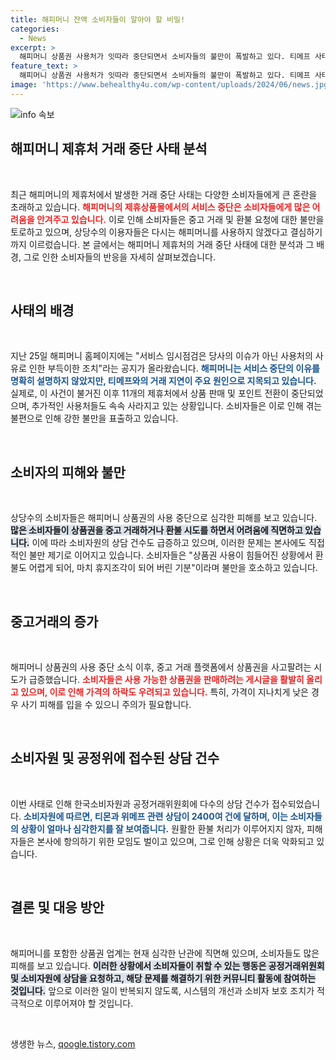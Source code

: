 ```yaml
---
title: 해피머니 잔액 소비자들이 알아야 할 비밀!
categories:
  - News
excerpt: >
  해피머니 상품권 사용처가 잇따라 중단되면서 소비자들의 불만이 폭발하고 있다. 티메프 사태의 여파로 환불조차 어려운 상황 속, 중고거래로 해결책을 찾는 이들이 급증하고 있다. 소비자들은 휴지조각이 된 상품권이라며 답답함을 토로하고 있다.
feature_text: >
  해피머니 상품권 사용처가 잇따라 중단되면서 소비자들의 불만이 폭발하고 있다. 티메프 사태의 여파로 환불조차 어려운 상황 속, 중고거래로 해결책을 찾는 이들이 급증하고 있다. 소비자들은 휴지조각이 된 상품권이라며 답답함을 토로하고 있다.
image: 'https://www.behealthy4u.com/wp-content/uploads/2024/06/news.jpg'
---
```


<p><img src="https://www.behealthy4u.com/wp-content/uploads/2024/06/news.jpg" alt="info 속보" /></p>

<h2 data-ke-size="size26">해피머니 제휴처 거래 중단 사태 분석</h2>

<p data-ke-size="size16">&nbsp;</p>

<p>최근 해피머니의 제휴처에서 발생한 거래 중단 사태는 다양한 소비자들에게 큰 혼란을 초래하고 있습니다. <b><span style="color: #ee2323;">해피머니의 제휴상품몰에서의 서비스 중단은 소비자들에게 많은 어려움을 안겨주고 있습니다.</span></b> 이로 인해 소비자들은 중고 거래 및 환불 요청에 대한 불만을 토로하고 있으며, 상당수의 이용자들은 다시는 해피머니를 사용하지 않겠다고 결심하기까지 이르렀습니다. 본 글에서는 해피머니 제휴처의 거래 중단 사태에 대한 분석과 그 배경, 그로 인한 소비자들의 반응을 자세히 살펴보겠습니다. </p>

<p data-ke-size="size16">&nbsp;</p>

<h2 data-ke-size="size26">사태의 배경</h2>

<p data-ke-size="size16">&nbsp;</p>

<p>지난 25일 해피머니 홈페이지에는 "서비스 임시점검은 당사의 이슈가 아닌 사용처의 사유로 인한 부득이한 조치"라는 공지가 올라왔습니다. <b><span style="color: #1a5490;">해피머니는 서비스 중단의 이유를 명확히 설명하지 않았지만, 티메프와의 거래 지연이 주요 원인으로 지목되고 있습니다.</span></b> 실제로, 이 사건이 불거진 이후 11개의 제휴처에서 상품 판매 및 포인트 전환이 중단되었으며, 추가적인 사용처들도 속속 사라지고 있는 상황입니다. 소비자들은 이로 인해 겪는 불편으로 인해 강한 불만을 표출하고 있습니다. </p>

<p data-ke-size="size16">&nbsp;</p>

<h2 data-ke-size="size26">소비자의 피해와 불만</h2>

<p data-ke-size="size16">&nbsp;</p>

<p>상당수의 소비자들은 해피머니 상품권의 사용 중단으로 심각한 피해를 보고 있습니다. <b><span style="background-color: #21538527;">많은 소비자들이 상품권을 중고 거래하거나 환불 시도를 하면서 어려움에 직면하고 있습니다.</span></b> 이에 따라 소비자원의 상담 건수도 급증하고 있으며, 이러한 문제는 본사에도 직접적인 불만 제기로 이어지고 있습니다. 소비자들은 "상품권 사용이 힘들어진 상황에서 환불도 어렵게 되어, 마치 휴지조각이 되어 버린 기분"이라며 불만을 호소하고 있습니다.</p>

<p data-ke-size="size16">&nbsp;</p>

<h2 data-ke-size="size26">중고거래의 증가</h2>

<p data-ke-size="size16">&nbsp;</p>

<p>해피머니 상품권의 사용 중단 소식 이후, 중고 거래 플랫폼에서 상품권을 사고팔려는 시도가 급증했습니다. <b><span style="color: #ee2323;">소비자들은 사용 가능한 상품권을 판매하려는 게시글을 활발히 올리고 있으며, 이로 인해 가격의 하락도 우려되고 있습니다.</span></b> 특히, 가격이 지나치게 낮은 경우 사기 피해를 입을 수 있으니 주의가 필요합니다. </p>

<p data-ke-size="size16">&nbsp;</p>

<h2 data-ke-size="size26">소비자원 및 공정위에 접수된 상담 건수</h2>

<p data-ke-size="size16">&nbsp;</p>

<p>이번 사태로 인해 한국소비자원과 공정거래위원회에 다수의 상담 건수가 접수되었습니다. <b><span style="color: #1a5490;">소비자원에 따르면, 티몬과 위메프 관련 상담이 2400여 건에 달하며, 이는 소비자들의 상황이 얼마나 심각한지를 잘 보여줍니다.</span></b> 원활한 환불 처리가 이루어지지 않자, 피해자들은 본사에 항의하기 위한 모임도 벌이고 있으며, 그로 인해 상황은 더욱 악화되고 있습니다.</p>

<p data-ke-size="size16">&nbsp;</p>

<h2 data-ke-size="size26">결론 및 대응 방안</h2>

<p data-ke-size="size16">&nbsp;</p>

<p>해피머니를 포함한 상품권 업계는 현재 심각한 난관에 직면해 있으며, 소비자들도 많은 피해를 보고 있습니다. <b><span style="background-color: #21538527;">이러한 상황에서 소비자들이 취할 수 있는 행동은 공정거래위원회 및 소비자원에 상담을 요청하고, 해당 문제를 해결하기 위한 커뮤니티 활동에 참여하는 것입니다.</span></b> 앞으로 이러한 일이 반복되지 않도록, 시스템의 개선과 소비자 보호 조치가 적극적으로 이루어져야 할 것입니다. </p>

<p data-ke-size="size16">&nbsp;</p>
생생한 뉴스, <a href="https://qoogle.tistory.com" rel="dofollow">qoogle.tistory.com</a>


